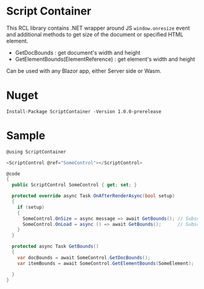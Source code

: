 # Script Container

This RCL library contains .NET wrapper around JS `window.onresize` event and additional methods to get size of the document or specified HTML element. 

- GetDocBounds : get document's width and height 
- GetElementBounds(ElementReference) : get element's width and height  

Can be used with any Blazor app, either Server side or Wasm.

# Nuget

```
Install-Package ScriptContainer -Version 1.0.0-prerelease
```

# Sample 

```C#
@using ScriptContainer

<ScriptControl @ref="SomeControl"></ScriptControl>

@code
{
  public ScriptControl SomeControl { get; set; }

  protected override async Task OnAfterRenderAsync(bool setup)
  {
    if (setup)
    {
      SomeControl.OnSize = async message => await GetBounds(); // Subscribe to resize event
      SomeControl.OnLoad = async () => await GetBounds();      // Subscribe to load event
    }
  }

  protected async Task GetBounds()
  {
    var docBounds = await SomeControl.GetDocBounds();
    var itemBounds = await SomeControl.GetElementBounds(SomeElement);

  }
}
```

